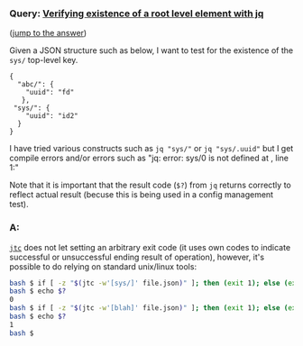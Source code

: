 ### Query: [Verifying existence of a root level element with jq](https://stackoverflow.com/questions/59861501/verifying-existence-of-a-root-level-element-with-jq)
([jump to the answer]())

Given a JSON structure such as below, I want to test for the existence of the `sys/` top-level key.


    {                                                                                                                                                             
      "abc/": {                                                                                                                                             
        "uuid": "fd"
       },
     "sys/": {                                                                                                                                                   
        "uuid": "id2"
      }
    }

I have tried various constructs such as `jq "sys/"` or `jq "sys/.uuid"` but I get compile errors and/or errors such as "jq: error: sys/0 is not defined at <top-level>, line 1:"

Note that it is important that the result code (`$?`) from `jq` returns correctly to reflect actual result (becuse this is being used in a config management test).

### A:
[`jtc`](https://github.com/ldn-softdev/jtc) does not let setting an arbitrary exit code (it uses own codes to indicate successful or
unsuccessful ending result of operation), however, it's possible to do relying on standard unix/linux tools:
```bash
bash $ if [ -z "$(jtc -w'[sys/]' file.json)" ]; then (exit 1); else (exit 0); fi
bash $ echo $?
0
bash $ if [ -z "$(jtc -w'[blah]' file.json)" ]; then (exit 1); else (exit 0); fi
bash $ echo $?
1
bash $ 
```
